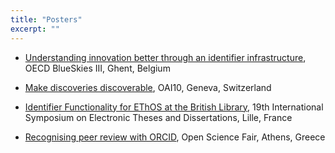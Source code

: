 ```yaml
---
title: "Posters"
excerpt: ""
---
```

* [Understanding innovation better through an identifier infrastructure](https://www.slideshare.net/innovationoecd/200orcid-understanding-innovation-better-through-an-identifier-infrastructure), OECD BlueSkies III, Ghent, Belgium 

* [Make discoveries discoverable](http://doi.org/10.5281/zenodo.839678), OAI10, Geneva, Switzerland 

* [Identifier Functionality for EThOS at the British Library](http://doi.org/10.5281/zenodo.61176), 19th International Symposium on Electronic Theses and Dissertations, Lille, France

* [Recognising peer review with ORCID](https://doi.org/10.5281/zenodo.1095545), Open Science Fair, Athens, Greece